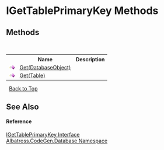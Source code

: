 # IGetTablePrimaryKey Methods
 


## Methods
&nbsp;<table><tr><th></th><th>Name</th><th>Description</th></tr><tr><td>![Public method](media/pubmethod.gif "Public method")</td><td><a href="b1eafd8c-0def-fd55-5333-d2f8e67cdbc3">Get(DatabaseObject)</a></td><td /></tr><tr><td>![Public method](media/pubmethod.gif "Public method")</td><td><a href="df8e14a8-ca7c-3719-bbce-ead36cf8345a">Get(Table)</a></td><td /></tr></table>&nbsp;
<a href="#igettableprimarykey-methods">Back to Top</a>

## See Also


#### Reference
<a href="da84a7f8-c8b9-6b77-f4ac-2ff121539cc0">IGetTablePrimaryKey Interface</a><br /><a href="bdf46154-2f7c-d3c3-6413-8c6484d341a9">Albatross.CodeGen.Database Namespace</a><br />